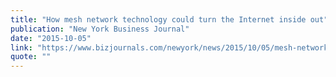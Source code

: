 ```yaml
---
title: "How mesh network technology could turn the Internet inside out"
publication: "New York Business Journal"
date: "2015-10-05"
link: "https://www.bizjournals.com/newyork/news/2015/10/05/mesh-networks-new-york-city-overview.html"
quote: ""
---
```


